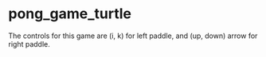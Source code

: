 # pong_game_turtle
The controls for this game are (i, k) for left paddle, and (up, down) arrow for right paddle.
